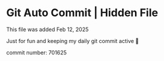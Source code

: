 # Git Auto Commit | Hidden File

This file was added Feb 12, 2025

Just for fun and keeping my daily git commit active 🤪

commit number: 701625

